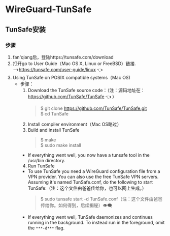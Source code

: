 # WireGuard-TunSafe
## TunSafe安装
### 步骤
   1. fan'qiang后，登陆https://tunsafe.com/download
   2. 打开go to User Guide（Mac OS X, Linux or FreeBSD）链接.  
      -->https://tunsafe.com/user-guide/linux :point_left:	
   3. Using TunSafe on POSIX compatible systems（Mac OS)
      * 步骤：
         1. Download the TunSafe source code：（注：源码地址在： https://github.com/TunSafe/TunSafe :point_left:	）
            >$ git clone https://github.com/TunSafe/TunSafe.git<br>
            >$ cd TunSafe
         2. Install compiler environment（Mac OS略过）
         3. Build and install TunSafe
            >$ make<br>
            >$ sudo make install
         - If everything went well, you now have a tunsafe tool in the /usr/bin directory.
         4. Run TunSafe
         - To use TunSafe you need a WireGuard configuration file from a VPN provider. You can also use the free TunSafe VPN servers. Assuming it's named TunSafe.conf, do the following to start TunSafe:（注：这个文件由爸爸传给你，也可以网上生成。）
            >$ sudo tunsafe start -d TunSafe.conf（注：这个文件由爸爸传给你。如何得到，后续揭秘）:eye_speech_bubble:
         - If everything went well, TunSafe daemonizes and continues running in the background. To instead run in the foreground, omit the `***-d***` flag.
         
